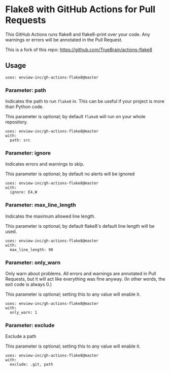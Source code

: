 # Flake8 with GitHub Actions for Pull Requests


This GitHub Actions runs flake8 and flake8-print over your code.
Any warnings or errors will be annotated in the Pull Request.

This is a fork of this repo: https://github.com/TrueBrain/actions-flake8

## Usage

```
uses: enview-inc/gh-actions-flake8@master
```

### Parameter: path

Indicates the path to run `flake8` in.
This can be useful if your project is more than Python code.

This parameter is optional; by default `flake8` will run on your whole repository.

```
uses: enview-inc/gh-actions-flake8@master
with:
  path: src
```

### Parameter: ignore

Indicates errors and warnings to skip.

This parameter is optional; by default no alerts will be ignored

```
uses: enview-inc/gh-actions-flake8@master
with:
  ignore: E4,W
```


### Parameter: max_line_length

Indicates the maximum allowed line length.

This parameter is optional; by default flake8's default line length will be used.

```
uses: enview-inc/gh-actions-flake8@master
with:
  max_line_length: 90
```


### Parameter: only_warn

Only warn about problems.
All errors and warnings are annotated in Pull Requests, but it will act like everything was fine anyway.
(In other words, the exit code is always 0.)

This parameter is optional; setting this to any value will enable it.

```
uses: enview-inc/gh-actions-flake8@master
with:
  only_warn: 1
```

### Parameter: exclude

Exclude a path

This parameter is optional; setting this to any value will enable it.

```
uses: enview-inc/gh-actions-flake8@master
with:
  exclude: .git, path
```

